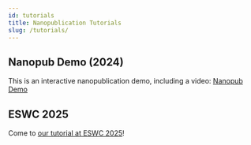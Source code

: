 ```yaml
---
id: tutorials
title: Nanopublication Tutorials
slug: /tutorials/
---
```


## Nanopub Demo (2024)

This is an interactive nanopublication demo, including a video: [Nanopub Demo](https://knowledgepixels.com/nanopub-demo/)


## ESWC 2025

Come to [our tutorial at ESWC 2025](/docs/tutorials/eswc2025)!
